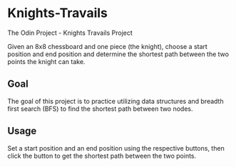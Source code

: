 # Knights-Travails

The Odin Project - Knights Travails Project

Given an 8x8 chessboard and one piece (the knight), choose a start position and end position and determine the shortest path between the two points the knight can take.

## Goal

The goal of this project is to practice utilizing data structures and breadth first search (BFS) to find the shortest path between two nodes.

## Usage

Set a start position and an end position using the respective buttons, then click the button to get the shortest path between the two points.
